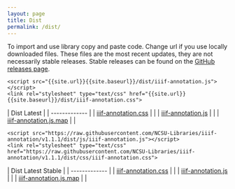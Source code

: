 ```yaml
---
layout: page
title: Dist
permalink: /dist/
---
```


<link rel="stylesheet" type="text/css" href="{{site.url}}{{site.baseurl}}/dist/iiif-annotation.css">

To import and use library copy and paste code. Change url if you use locally downloaded files. These files are the most recent updates, they are not necessarily stable releases. Stable releases can be found on the [GitHub releases page](https://github.com/NCSU-Libraries/iiif-annotation/releases).

```
<script src="{{site.url}}{{site.baseurl}}/dist/iiif-annotation.js"></script>
<link rel="stylesheet" type="text/css" href="{{site.url}}{{site.baseurl}}/dist/iiif-annotation.css">
```

| Dist Latest | <a href="{{site.baseurl}}/dist2.zip" download="dist.zip"><i class="fas fa-download"></i></a>
| ------------- |
| [iiif-annotation.css](iiif-annotation.css) | <a href="{{site.baseurl}}/dist/iiif-annotation.css" download><i class="fas fa-download"></i></a> |
| [iiif-annotation.js](iiif-annotation.js) | <a href="{{site.baseurl}}/dist/iiif-annotation.js" download><i class="fas fa-download"></i></a> |
| [iiif-annotation.js.map](iiif-annotation.js.map) | <a href="{{site.baseurl}}/dist/iiif-annotation.js.map" download="iiif-annotation.js.map"><i class="fas fa-download"></i></a> |


```
<script src="https://raw.githubusercontent.com/NCSU-Libraries/iiif-annotation/v1.1.1/dist/js/iiif-annotation.js"></script>
<link rel="stylesheet" type="text/css" href="https://raw.githubusercontent.com/NCSU-Libraries/iiif-annotation/v1.1.1/dist/css/iiif-annotation.css">
```

| Dist Latest Stable | <a href="https://github.com/NCSU-Libraries/iiif-annotation/blob/v1.1.1/docs/dist2.zip?raw=true" download="https://github.com/NCSU-Libraries/iiif-annotation/blob/v1.1.1/docs/dist2.zip?raw=true"><i class="fas fa-download"></i></a>
| ------------- |
| [iiif-annotation.css](https://raw.githubusercontent.com/NCSU-Libraries/iiif-annotation/v1.1.1/dist/css/iiif-annotation.css) | <a onclick="downloaddist('https://raw.githubusercontent.com/NCSU-Libraries/iiif-annotation/v1.1.1/dist/css/iiif-annotation.css')"><i class="fas fa-download"></i></a> |
| [iiif-annotation.js](https://raw.githubusercontent.com/NCSU-Libraries/iiif-annotation/v1.1.1/dist/js/iiif-annotation.js) | <a onclick="downloaddist('https://raw.githubusercontent.com/NCSU-Libraries/iiif-annotation/v1.1.1/dist/js/iiif-annotation.js')"><i class="fas fa-download"></i></a> |
| [iiif-annotation.js.map](https://raw.githubusercontent.com/NCSU-Libraries/iiif-annotation/v1.1.1/dist/js/iiif-annotation.js.map) | <a onclick="downloaddist('https://raw.githubusercontent.com/NCSU-Libraries/iiif-annotation/v1.1.1/dist/js/iiif-annotation.js.map')"><i class="fas fa-download"></i></a> |

<script>

function downloaddist(url) {
fetch(url).then(function(t) {
    return t.blob().then((b)=>{
        var a = document.createElement("a");
        a.href = URL.createObjectURL(b);
        var filename = url.split("/").slice(-1)[0];
        a.setAttribute("download", filename);
        a.click();
    }
    );
});
}
</script>
